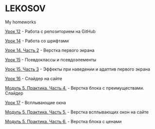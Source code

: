 # LEKOSOV
My homeworks

[Урок 12](https://lekosov.github.io/lesson_12/ "Моя готовая домашка") - Работа с репозиторием на GitHub

[Урок 14](https://lekosov.github.io/github/lesson_14/ "Моя готовая домашка") - Работа со шрифтами

[Урок 14. Часть 2](https://lekosov.github.io/lesson_14/ "Моя готовая домашка") - Верстка первого экрана

[Урок 15](https://lekosov.github.io/lesson_15/ "Моя готовая домашка") - Псевдоклассы и псевдоэлементы

[Урок 15. Часть 3](https://lekosov.github.io/lesson_15-2/ "Моя готовая домашка") - Эффекты при наведении и адаптив первого экрана

[Урок 16](https://lekosov.github.io/lesson_16/ "Моя готовая домашка") - Слайдер на сайте

[Модуль 5. Практика. Часть 4.](https://lekosov.github.io/lesson_16_2/ "Моя готовая домашка") - Верстка блока с преимуществами. Слайдер

[Урок 17](https://lekosov.github.io/lesson_17/ "Моя готовая домашка") - Всплывающие окна

[Модуль 5. Практика. Часть 5.](https://lekosov.github.io/lesson_17_2/src/ "Моя готовая домашка") - Верстка всплывающих окон на сайте

[Модуль 5. Практика. Часть 6.](https://lekosov.github.io/lesson_18_2/src/ "Моя готовая домашка") - Верстка блока с ценами
